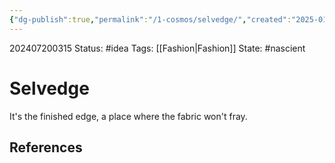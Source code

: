 ```yaml
---
{"dg-publish":true,"permalink":"/1-cosmos/selvedge/","created":"2025-01-22T11:17:14.178-05:00","updated":"2024-07-20T03:15:12.577-04:00"}
---
```


202407200315
Status: #idea
Tags: [[Fashion\|Fashion]]
State: #nascient
# Selvedge

It's the finished edge, a place where the fabric won't fray.

## References
